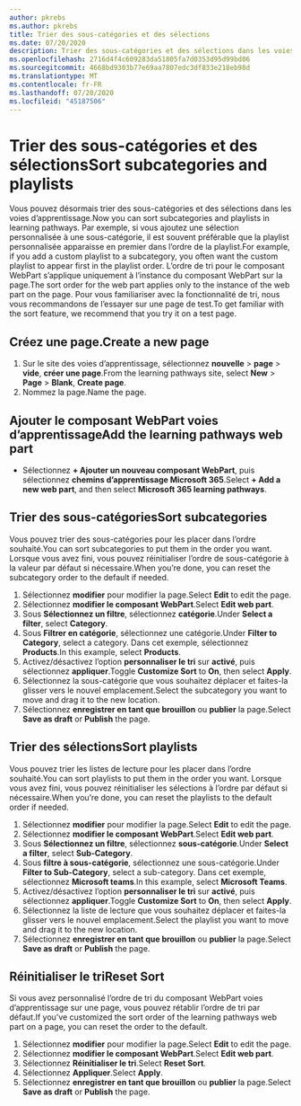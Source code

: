 ```yaml
---
author: pkrebs
ms.author: pkrebs
title: Trier des sous-catégories et des sélections
ms.date: 07/20/2020
description: Trier des sous-catégories et des sélections dans les voies de formation
ms.openlocfilehash: 2716d4f4c609283da51805fa7d0353d95d99bd06
ms.sourcegitcommit: 4668bd9303b77e69aa7807edc3df833e218eb98d
ms.translationtype: MT
ms.contentlocale: fr-FR
ms.lasthandoff: 07/20/2020
ms.locfileid: "45187506"
---
```

# <a name="sort-subcategories-and-playlists"></a><span data-ttu-id="c51f6-103">Trier des sous-catégories et des sélections</span><span class="sxs-lookup"><span data-stu-id="c51f6-103">Sort subcategories and playlists</span></span>

<span data-ttu-id="c51f6-104">Vous pouvez désormais trier des sous-catégories et des sélections dans les voies d’apprentissage.</span><span class="sxs-lookup"><span data-stu-id="c51f6-104">Now you can sort subcategories and playlists in learning pathways.</span></span> <span data-ttu-id="c51f6-105">Par exemple, si vous ajoutez une sélection personnalisée à une sous-catégorie, il est souvent préférable que la playlist personnalisée apparaisse en premier dans l’ordre de la playlist.</span><span class="sxs-lookup"><span data-stu-id="c51f6-105">For example, if you add a custom playlist to a subcategory, you often want the custom playlist to appear first in the playlist order.</span></span> <span data-ttu-id="c51f6-106">L’ordre de tri pour le composant WebPart s’applique uniquement à l’instance du composant WebPart sur la page.</span><span class="sxs-lookup"><span data-stu-id="c51f6-106">The sort order for the web part applies only to the instance of the web part on the page.</span></span> <span data-ttu-id="c51f6-107">Pour vous familiariser avec la fonctionnalité de tri, nous vous recommandons de l’essayer sur une page de test.</span><span class="sxs-lookup"><span data-stu-id="c51f6-107">To get familiar with the sort feature, we recommend that you try it on a test page.</span></span> 

## <a name="create-a-new-page"></a><span data-ttu-id="c51f6-108">Créez une page.</span><span class="sxs-lookup"><span data-stu-id="c51f6-108">Create a new page</span></span>
1. <span data-ttu-id="c51f6-109">Sur le site des voies d’apprentissage, sélectionnez **nouvelle**  >  **page**  >  **vide**, **créer une page**.</span><span class="sxs-lookup"><span data-stu-id="c51f6-109">From the learning pathways site, select **New** > **Page** > **Blank**, **Create page**.</span></span>
2. <span data-ttu-id="c51f6-110">Nommez la page.</span><span class="sxs-lookup"><span data-stu-id="c51f6-110">Name the page.</span></span>

## <a name="add-the-learning-pathways-web-part"></a><span data-ttu-id="c51f6-111">Ajouter le composant WebPart voies d’apprentissage</span><span class="sxs-lookup"><span data-stu-id="c51f6-111">Add the learning pathways web part</span></span>
- <span data-ttu-id="c51f6-112">Sélectionnez **+ Ajouter un nouveau composant WebPart**, puis sélectionnez **chemins d’apprentissage Microsoft 365**.</span><span class="sxs-lookup"><span data-stu-id="c51f6-112">Select **+ Add a new web part**, and then select **Microsoft 365 learning pathways**.</span></span>
 
## <a name="sort-subcategories"></a><span data-ttu-id="c51f6-113">Trier des sous-catégories</span><span class="sxs-lookup"><span data-stu-id="c51f6-113">Sort subcategories</span></span>
<span data-ttu-id="c51f6-114">Vous pouvez trier des sous-catégories pour les placer dans l’ordre souhaité.</span><span class="sxs-lookup"><span data-stu-id="c51f6-114">You can sort subcategories to put them in the order you want.</span></span> <span data-ttu-id="c51f6-115">Lorsque vous avez fini, vous pouvez réinitialiser l’ordre de sous-catégorie à la valeur par défaut si nécessaire.</span><span class="sxs-lookup"><span data-stu-id="c51f6-115">When you’re done, you can reset the subcategory order to the default if needed.</span></span>  
1. <span data-ttu-id="c51f6-116">Sélectionnez **modifier** pour modifier la page.</span><span class="sxs-lookup"><span data-stu-id="c51f6-116">Select **Edit** to edit the page.</span></span>
2. <span data-ttu-id="c51f6-117">Sélectionnez **modifier le composant WebPart**.</span><span class="sxs-lookup"><span data-stu-id="c51f6-117">Select **Edit web part**.</span></span>
3. <span data-ttu-id="c51f6-118">Sous **Sélectionnez un filtre**, sélectionnez **catégorie**.</span><span class="sxs-lookup"><span data-stu-id="c51f6-118">Under **Select a filter**, select **Category**.</span></span> 
4. <span data-ttu-id="c51f6-119">Sous **Filtrer en catégorie**, sélectionnez une catégorie.</span><span class="sxs-lookup"><span data-stu-id="c51f6-119">Under **Filter to Category**, select a category.</span></span> <span data-ttu-id="c51f6-120">Dans cet exemple, sélectionnez **Products**.</span><span class="sxs-lookup"><span data-stu-id="c51f6-120">In this example, select **Products**.</span></span> 
5. <span data-ttu-id="c51f6-121">Activez/désactivez l’option **personnaliser le tri** sur **activé**, puis sélectionnez **appliquer**.</span><span class="sxs-lookup"><span data-stu-id="c51f6-121">Toggle **Customize Sort** to **On**, then select **Apply**.</span></span> 
6. <span data-ttu-id="c51f6-122">Sélectionnez la sous-catégorie que vous souhaitez déplacer et faites-la glisser vers le nouvel emplacement.</span><span class="sxs-lookup"><span data-stu-id="c51f6-122">Select the subcategory you want to move and drag it to the new location.</span></span> 
7. <span data-ttu-id="c51f6-123">Sélectionnez **enregistrer en tant que brouillon** ou **publier** la page.</span><span class="sxs-lookup"><span data-stu-id="c51f6-123">Select **Save as draft** or **Publish** the page.</span></span> 

## <a name="sort-playlists"></a><span data-ttu-id="c51f6-124">Trier des sélections</span><span class="sxs-lookup"><span data-stu-id="c51f6-124">Sort playlists</span></span>
<span data-ttu-id="c51f6-125">Vous pouvez trier les listes de lecture pour les placer dans l’ordre souhaité.</span><span class="sxs-lookup"><span data-stu-id="c51f6-125">You can sort playlists to put them in the order you want.</span></span> <span data-ttu-id="c51f6-126">Lorsque vous avez fini, vous pouvez réinitialiser les sélections à l’ordre par défaut si nécessaire.</span><span class="sxs-lookup"><span data-stu-id="c51f6-126">When you’re done, you can reset the playlists to the default order if needed.</span></span>  
1. <span data-ttu-id="c51f6-127">Sélectionnez **modifier** pour modifier la page.</span><span class="sxs-lookup"><span data-stu-id="c51f6-127">Select **Edit** to edit the page.</span></span>
2. <span data-ttu-id="c51f6-128">Sélectionnez **modifier le composant WebPart**.</span><span class="sxs-lookup"><span data-stu-id="c51f6-128">Select **Edit web part**.</span></span>
3. <span data-ttu-id="c51f6-129">Sous **Sélectionnez un filtre**, sélectionnez **sous-catégorie**.</span><span class="sxs-lookup"><span data-stu-id="c51f6-129">Under **Select a filter**, select **Sub-Category**.</span></span> 
4. <span data-ttu-id="c51f6-130">Sous **filtre à sous-catégorie**, sélectionnez une sous-catégorie.</span><span class="sxs-lookup"><span data-stu-id="c51f6-130">Under **Filter to Sub-Category**, select a sub-category.</span></span> <span data-ttu-id="c51f6-131">Dans cet exemple, sélectionnez **Microsoft teams**.</span><span class="sxs-lookup"><span data-stu-id="c51f6-131">In this example, select **Microsoft Teams**.</span></span>
5. <span data-ttu-id="c51f6-132">Activez/désactivez l’option **personnaliser le tri** sur **activé**, puis sélectionnez **appliquer**.</span><span class="sxs-lookup"><span data-stu-id="c51f6-132">Toggle **Customize Sort** to **On**, then select **Apply**.</span></span> 
6. <span data-ttu-id="c51f6-133">Sélectionnez la liste de lecture que vous souhaitez déplacer et faites-la glisser vers le nouvel emplacement.</span><span class="sxs-lookup"><span data-stu-id="c51f6-133">Select the playlist you want to move and drag it to the new location.</span></span> 
7. <span data-ttu-id="c51f6-134">Sélectionnez **enregistrer en tant que brouillon** ou **publier** la page.</span><span class="sxs-lookup"><span data-stu-id="c51f6-134">Select **Save as draft** or **Publish** the page.</span></span> 

## <a name="reset-sort"></a><span data-ttu-id="c51f6-135">Réinitialiser le tri</span><span class="sxs-lookup"><span data-stu-id="c51f6-135">Reset Sort</span></span>
<span data-ttu-id="c51f6-136">Si vous avez personnalisé l’ordre de tri du composant WebPart voies d’apprentissage sur une page, vous pouvez rétablir l’ordre de tri par défaut.</span><span class="sxs-lookup"><span data-stu-id="c51f6-136">If you’ve customized the sort order of the learning pathways web part on a page, you can reset the order to the default.</span></span>  
1. <span data-ttu-id="c51f6-137">Sélectionnez **modifier** pour modifier la page.</span><span class="sxs-lookup"><span data-stu-id="c51f6-137">Select **Edit** to edit the page.</span></span>
2. <span data-ttu-id="c51f6-138">Sélectionnez **modifier le composant WebPart**.</span><span class="sxs-lookup"><span data-stu-id="c51f6-138">Select **Edit web part**.</span></span>
3. <span data-ttu-id="c51f6-139">Sélectionnez **Réinitialiser le tri**.</span><span class="sxs-lookup"><span data-stu-id="c51f6-139">Select **Reset Sort**.</span></span> 
4. <span data-ttu-id="c51f6-140">Sélectionnez **Appliquer**.</span><span class="sxs-lookup"><span data-stu-id="c51f6-140">Select **Apply**.</span></span> 
5. <span data-ttu-id="c51f6-141">Sélectionnez **enregistrer en tant que brouillon** ou **publier** la page.</span><span class="sxs-lookup"><span data-stu-id="c51f6-141">Select **Save as draft** or **Publish** the page.</span></span> 

